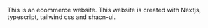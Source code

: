 This is an ecommerce website.
This website is created with Nextjs, typescript, tailwind css and shacn-ui.
